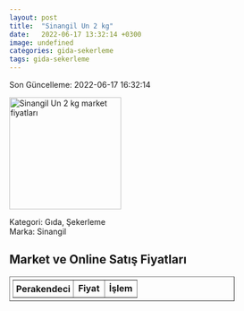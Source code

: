 ```yaml
---
layout: post
title:  "Sinangil Un 2 kg"
date:   2022-06-17 13:32:14 +0300
image: undefined
categories: gida-sekerleme
tags: gida-sekerleme
---
```


Son Güncelleme: 2022-06-17 16:32:14

<img src="undefined" width="200" alt="Sinangil Un 2 kg market fiyatları" />

Kategori: Gıda, Şekerleme
<br />
Marka: Sinangil

<h2>Market ve Online Satış Fiyatları</h2>

<table border="1" style="padding: 5px;width:80%;">
  <tr>
    <td style="padding: 5px;"><strong>Perakendeci</strong></td>
    <td><strong>Fiyat</strong></td>
    <td><strong>İşlem</strong></td>
  </tr>
  
</table>
